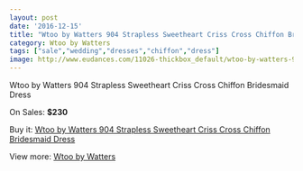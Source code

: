```yaml
---
layout: post
date: '2016-12-15'
title: "Wtoo by Watters 904 Strapless Sweetheart Criss Cross Chiffon Bridesmaid Dress"
category: Wtoo by Watters 
tags: ["sale","wedding","dresses","chiffon","dress"]
image: http://www.eudances.com/11026-thickbox_default/wtoo-by-watters-904-strapless-sweetheart-criss-cross-chiffon-bridesmaid-dress.jpg
---
```

Wtoo by Watters 904 Strapless Sweetheart Criss Cross Chiffon Bridesmaid Dress

On Sales: **$230**
<a href="https://www.eudances.com/en/wtoo-by-watters/3517-wtoo-by-watters-904-strapless-sweetheart-criss-cross-chiffon-bridesmaid-dress.html"><amp-img layout="responsive" width="600" height="600" src="//www.eudances.com/11026-thickbox_default/wtoo-by-watters-904-strapless-sweetheart-criss-cross-chiffon-bridesmaid-dress.jpg" alt="Wtoo by Watters 904 Strapless Sweetheart Criss Cross Chiffon Bridesmaid Dress 0" /></a>
<a href="https://www.eudances.com/en/wtoo-by-watters/3517-wtoo-by-watters-904-strapless-sweetheart-criss-cross-chiffon-bridesmaid-dress.html"><amp-img layout="responsive" width="600" height="600" src="//www.eudances.com/11027-thickbox_default/wtoo-by-watters-904-strapless-sweetheart-criss-cross-chiffon-bridesmaid-dress.jpg" alt="Wtoo by Watters 904 Strapless Sweetheart Criss Cross Chiffon Bridesmaid Dress 1" /></a>
<a href="https://www.eudances.com/en/wtoo-by-watters/3517-wtoo-by-watters-904-strapless-sweetheart-criss-cross-chiffon-bridesmaid-dress.html"><amp-img layout="responsive" width="600" height="600" src="//www.eudances.com/11028-thickbox_default/wtoo-by-watters-904-strapless-sweetheart-criss-cross-chiffon-bridesmaid-dress.jpg" alt="Wtoo by Watters 904 Strapless Sweetheart Criss Cross Chiffon Bridesmaid Dress 2" /></a>

Buy it: [Wtoo by Watters 904 Strapless Sweetheart Criss Cross Chiffon Bridesmaid Dress](https://www.eudances.com/en/wtoo-by-watters/3517-wtoo-by-watters-904-strapless-sweetheart-criss-cross-chiffon-bridesmaid-dress.html "Wtoo by Watters 904 Strapless Sweetheart Criss Cross Chiffon Bridesmaid Dress")

View more: [Wtoo by Watters ](https://www.eudances.com/en/67-wtoo-by-watters "Wtoo by Watters ")